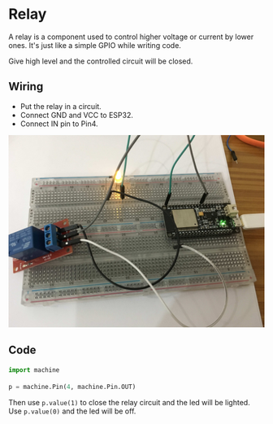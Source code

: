 # Relay

A relay is a component used to control higher voltage or current by lower ones. It's just like a simple GPIO while writing code.

Give high level and the controlled circuit will be closed.

## Wiring

- Put the relay in a circuit.
- Connect GND and VCC to ESP32.
- Connect IN pin to Pin4.

![relay](/static/GPIO/relay.jpg)

## Code

```python
import machine

p = machine.Pin(4, machine.Pin.OUT)
```

Then use `p.value(1)` to close the relay circuit and the led will be lighted. Use `p.value(0)` and the led will be off.
